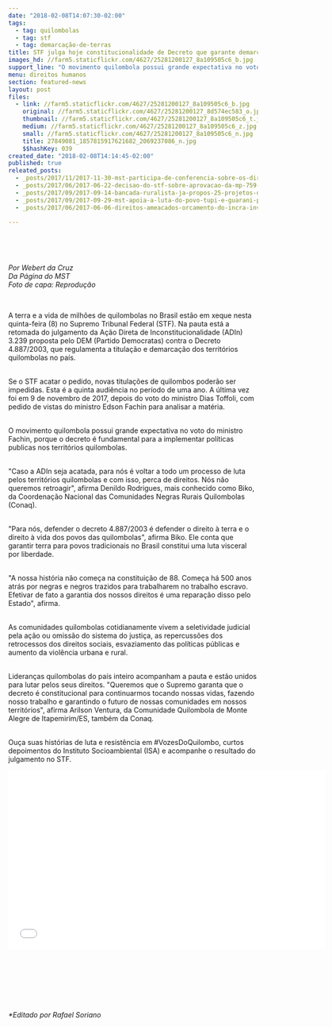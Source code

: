 ```yaml
---
date: "2018-02-08T14:07:30-02:00"
tags:
  - tag: quilombolas
  - tag: stf
  - tag: demarcação-de-terras
title: STF julga hoje constitucionalidade de Decreto que garante demarcação e títulos de territórios Quilombolas
images_hd: //farm5.staticflickr.com/4627/25281200127_8a109505c6_b.jpg
support_line: "O movimento quilombola possui grande expectativa no voto do ministro Fachin, porque o decreto é fundamental para a implementar políticas publicas nos territórios quilombolas."
menu: direitos humanos
section: featured-news
layout: post
files:
  - link: //farm5.staticflickr.com/4627/25281200127_8a109505c6_b.jpg
    original: //farm5.staticflickr.com/4627/25281200127_8d574ec583_o.jpg
    thumbnail: //farm5.staticflickr.com/4627/25281200127_8a109505c6_t.jpg
    medium: //farm5.staticflickr.com/4627/25281200127_8a109505c6_z.jpg
    small: //farm5.staticflickr.com/4627/25281200127_8a109505c6_n.jpg
    title: 27849081_1857815917621682_2069237086_n.jpg
    $$hashKey: 039
created_date: "2018-02-08T14:14:45-02:00"
published: true
releated_posts:
  - _posts/2017/11/2017-11-30-mst-participa-de-conferencia-sobre-os-direitos-humanos-no-canada.md
  - _posts/2017/06/2017-06-22-decisao-do-stf-sobre-aprovacao-da-mp-759-evidencia-conduta-inconstitucional-do-senado.md
  - _posts/2017/09/2017-09-14-bancada-ruralista-ja-propos-25-projetos-de-lei-que-ameacam-demarcacao-de-terras-indigenas-e-quilombolas.md
  - _posts/2017/09/2017-09-29-mst-apoia-a-luta-do-povo-tupi-e-guarani-pela-demarcacao-da-ti-ywyty-guacu-renascer-em-ubatuba-sp.md
  - _posts/2017/06/2017-06-06-direitos-ameacados-orcamento-do-incra-inviabiliza-titulacao-de-terras-quilombolas.md

---
```

<p>&nbsp;</p>

<p>&nbsp;</p>

<p><em>Por Webert da Cruz<br />
Da P&aacute;gina do MST<br />
Foto de capa: Reprodu&ccedil;&atilde;o</em></p>

<p>&nbsp;</p>

<p>A terra e a vida de milh&otilde;es de quilombolas no Brasil est&atilde;o em xeque nesta quinta-feira (8) no Supremo Tribunal Federal (STF). Na pauta est&aacute; a retomada do julgamento da A&ccedil;&atilde;o Direta de Inconstitucionalidade (ADIn) 3.239 proposta pelo DEM (Partido Democratas) contra o Decreto 4.887/2003, que regulamenta a titula&ccedil;&atilde;o e demarca&ccedil;&atilde;o dos territ&oacute;rios quilombolas no pa&iacute;s.&nbsp;</p>

<p><br />
Se o STF acatar o pedido, novas titula&ccedil;&otilde;es de quilombos poder&atilde;o ser impedidas. Esta &eacute; a quinta audi&ecirc;ncia no per&iacute;odo de uma ano. A &uacute;ltima vez foi em 9 de novembro de 2017, depois do voto do ministro Dias Toffoli, com pedido de vistas do ministro Edson Fachin para analisar a mat&eacute;ria.</p>

<p><br />
O movimento quilombola possui grande expectativa no voto do ministro Fachin, porque o decreto &eacute; fundamental para a implementar pol&iacute;ticas publicas nos territ&oacute;rios quilombolas.</p>

<p><br />
&quot;Caso a ADIn seja acatada, para n&oacute;s &eacute; voltar a todo um processo de luta pelos territ&oacute;rios quilombolas e com isso, perca de direitos. N&oacute;s n&atilde;o queremos retroagir&quot;, afirma Denildo Rodrigues, mais conhecido como Biko, da Coordena&ccedil;&atilde;o Nacional das Comunidades Negras Rurais Quilombolas (Conaq).</p>

<p><br />
&quot;Para n&oacute;s, defender o decreto 4.887/2003 &eacute; defender o direito &agrave; terra e o direito &agrave; vida dos povos das quilombolas&quot;, afirma Biko. Ele conta que garantir terra para povos tradicionais no Brasil constitui uma luta visceral por liberdade.</p>

<p><br />
&quot;A nossa hist&oacute;ria n&atilde;o come&ccedil;a na constitui&ccedil;&atilde;o de 88. Come&ccedil;a h&aacute; 500 anos atr&aacute;s por negras e negros trazidos para trabalharem no trabalho escravo. Efetivar de fato a garantia dos nossos direitos &eacute; uma repara&ccedil;&atilde;o disso pelo Estado&quot;, afirma.</p>

<p><br />
As comunidades quilombolas cotidianamente vivem a seletividade judicial pela a&ccedil;&atilde;o ou omiss&atilde;o do sistema do justi&ccedil;a, as repercuss&otilde;es dos retrocessos dos direitos sociais, esvaziamento das pol&iacute;ticas p&uacute;blicas e aumento da viol&ecirc;ncia urbana e rural.</p>

<p><br />
Lideran&ccedil;as quilombolas do pa&iacute;s inteiro acompanham a pauta e est&atilde;o unidos para lutar pelos seus direitos. &quot;Queremos que o Supremo garanta que o decreto &eacute; constitucional para continuarmos tocando nossas vidas, fazendo nosso trabalho e garantindo o futuro de nossas comunidades em nossos territ&oacute;rios&quot;, afirma Arilson Ventura, da Comunidade Quilombola de Monte Alegre de Itapemirim/ES, tamb&eacute;m da Conaq.</p>

<p><br />
Ou&ccedil;a suas hist&oacute;rias de luta e resist&ecirc;ncia em #VozesDoQuilombo, curtos depoimentos do Instituto Socioambiental (ISA) e acompanhe o resultado do julgamento no STF.</p>

<p><iframe allowfullscreen="" frameborder="0" height="360" src="//www.youtube.com/embed/c495IOeLv2s" width="640"></iframe></p>

<p><br />
&nbsp;</p>

<p>&nbsp;</p>

<p>&nbsp;</p>

<p><em>*Editado por Rafael Soriano</em></p>
